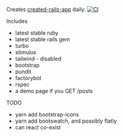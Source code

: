 
Creates [created-rails-app](https://github.com/la-ruby/created-rails-app) daily. [![CI](https://github.com/la-ruby/create-rails-app/actions/workflows/ci.yml/badge.svg)](https://github.com/la-ruby/create-rails-app/actions/workflows/ci.yml)

Includes

- latest stable ruby
- latest stable rails gem
- turbo
- stimulus
- tailwind - disabled
- bootstrap 
- pundit
- factorybot
- rspec
- a demo page if you GET /posts

TODO

- yarn add bootstrap-icons
- yarn add bootswatch, and possibly flatly
- can react co-exist
